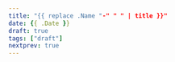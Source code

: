 ```yaml
---
title: "{{ replace .Name "-" " " | title }}"
date: {{ .Date }}
draft: true
tags: ["draft"]
nextprev: true
---
```


